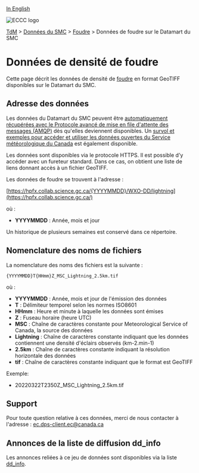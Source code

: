 [In English](readme_lightning-datamart_en.md)

![ECCC logo](../../img_eccc-logo.png)

[TdM](../../readme_fr.md) > [Données du SMC](../readme_fr.md) > [Foudre](readme_lightning_fr.md) > Données de foudre sur le Datamart du SMC

# Données de densité de foudre

Cette page décrit les données de densité de [foudre](readme_lightning_fr.md) en format GeoTIFF disponibles sur le Datamart du SMC.

## Adresse des données 

Les données du Datamart du SMC peuvent être [automatiquement récupérées avec le Protocole avancé de mise en file d'attente des messages (AMQP)](../../msc-datamart/amqp_fr.md) dès qu'elles deviennent disponibles. Un [survol et exemples pour accéder et utiliser les données ouvertes du Service météorologique du Canada](../../usage/readme_fr.md) est également disponible.

Les données sont disponibles via le protocole HTTPS. Il est possible d’y accéder avec un fureteur standard. Dans ce cas, on obtient une liste de liens donnant accès à un fichier GeoTIFF.

Les données de foudre se trouvent à l'adresse :

[https://hpfx.collab.science.gc.ca/{YYYYMMDD}/WXO-DD/lightning](https://hpfx.collab.science.gc.ca/)

où :

* __YYYYMMDD__ : Année, mois et jour 

Un historique de plusieurs semaines est conservé dans ce répertoire.

## Nomenclature des noms de fichiers 

La nomenclature des noms des fichiers est la suivante :

`{YYYYMMDD}T{HHmm}Z_MSC_Lightning_2.5km.tif`

où :

* __YYYYMMDD__ : Année, mois et jour de l'émission des données
* __T__ : Délimiteur temporel selon les normes ISO8601
* __HHmm__ : Heure et  minute à laquelle les données sont émises
* __Z__ : Fuseau horaire (heure UTC)
* __MSC__ : Chaîne de caractères constante pour Meteorological Service of Canada, la source des données
* __Lightning__ : Chaîne de caractères constante indiquant que les données contiennent une densité d'éclairs observés (km-2.min-1)
* __2.5km__ : Chaîne de caractères constante indiquant la résolution horizontale des données
* __tif__ : Chaîne de caractères constante indiquant que le format est GeoTIFF

Exemple:

* 20220322T2350Z_MSC_Lightning_2.5km.tif

## Support

Pour toute question relative à ces données, merci de nous contacter à l'adresse : [ec.dps-client.ec@canada.ca](mailto:ec.dps-client.ec@canada.ca)

## Annonces de la liste de diffusion dd_info 

Les annonces reliées à ce jeu de données sont disponibles via la liste [dd_info](https://comm.collab.science.gc.ca/mailman3/postorius/lists/dd_info/).
